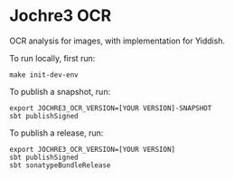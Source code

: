# Jochre3 OCR

OCR analysis for images, with implementation for Yiddish.

To run locally, first run:
```shell
make init-dev-env
```

To publish a snapshot, run:
```shell
export JOCHRE3_OCR_VERSION=[YOUR VERSION]-SNAPSHOT
sbt publishSigned
```

To publish a release, run:
```shell
export JOCHRE3_OCR_VERSION=[YOUR VERSION]
sbt publishSigned
sbt sonatypeBundleRelease
```